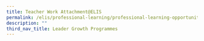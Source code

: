 ```yaml
---
title: Teacher Work Attachment@ELIS
permalink: /elis/professional-learning/professional-learning-opportunities/teacher-work-attachment-elis/
description: ""
third_nav_title: Leader Growth Programmes
---
```

